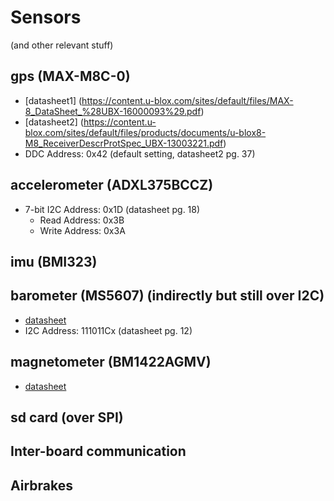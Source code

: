 # Sensors

(and other relevant stuff)

## gps (MAX-M8C-0)
- [datasheet1] (https://content.u-blox.com/sites/default/files/MAX-8_DataSheet_%28UBX-16000093%29.pdf)
- [datasheet2] (https://content.u-blox.com/sites/default/files/products/documents/u-blox8-M8_ReceiverDescrProtSpec_UBX-13003221.pdf)
- DDC Address: 0x42 (default setting, datasheet2 pg. 37)

## accelerometer (ADXL375BCCZ)
- 7-bit I2C Address: 0x1D (datasheet pg. 18)
  - Read Address: 0x3B
  - Write Address: 0x3A

## imu (BMI323)

## barometer (MS5607) (indirectly but still over I2C)
- [datasheet](https://www.te.com/commerce/DocumentDelivery/DDEController?Action=showdoc&DocId=Data+Sheet%7FMS5607-02BA03%7FB4%7Fpdf%7FEnglish%7FENG_DS_MS5607-02BA03_B4.pdf%7FMS560702BA03-50)
- I2C Address: 111011Cx (datasheet pg. 12) 

## magnetometer (BM1422AGMV)
- [datasheet](https://fscdn.rohm.com/en/products/databook/datasheet/ic/sensor/geomagnetic/bm1422agmv-e.pdf)

## sd card (over SPI)

## Inter-board communication

## Airbrakes
